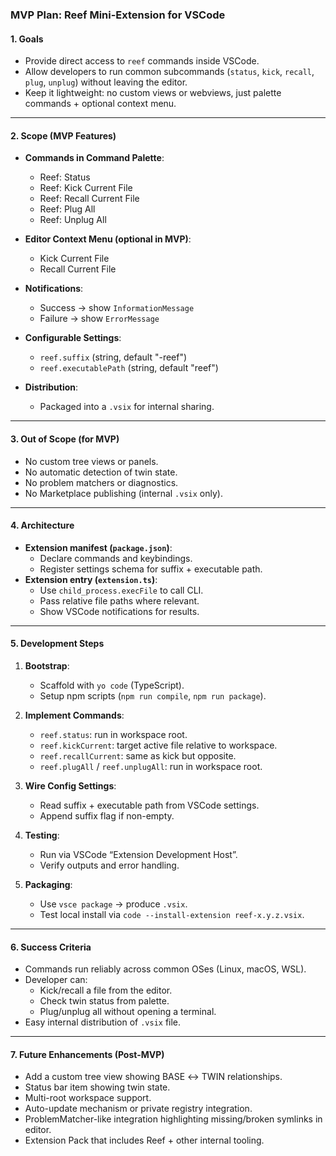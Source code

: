 ### MVP Plan: Reef Mini-Extension for VSCode

#### 1. Goals
- Provide direct access to `reef` commands inside VSCode.
- Allow developers to run common subcommands (`status`, `kick`, `recall`, `plug`, `unplug`) without leaving the editor.
- Keep it lightweight: no custom views or webviews, just palette commands + optional context menu.

---

#### 2. Scope (MVP Features)
- **Commands in Command Palette**:
  - Reef: Status
  - Reef: Kick Current File
  - Reef: Recall Current File
  - Reef: Plug All
  - Reef: Unplug All

- **Editor Context Menu (optional in MVP)**:
  - Kick Current File
  - Recall Current File

- **Notifications**:
  - Success → show `InformationMessage`
  - Failure → show `ErrorMessage`

- **Configurable Settings**:
  - `reef.suffix` (string, default "-reef")
  - `reef.executablePath` (string, default "reef")

- **Distribution**:
  - Packaged into a `.vsix` for internal sharing.

---

#### 3. Out of Scope (for MVP)
- No custom tree views or panels.
- No automatic detection of twin state.
- No problem matchers or diagnostics.
- No Marketplace publishing (internal `.vsix` only).

---

#### 4. Architecture
- **Extension manifest (`package.json`)**:
  - Declare commands and keybindings.
  - Register settings schema for suffix + executable path.
- **Extension entry (`extension.ts`)**:
  - Use `child_process.execFile` to call CLI.
  - Pass relative file paths where relevant.
  - Show VSCode notifications for results.

---

#### 5. Development Steps
1. **Bootstrap**:
   - Scaffold with `yo code` (TypeScript).
   - Setup npm scripts (`npm run compile`, `npm run package`).

2. **Implement Commands**:
   - `reef.status`: run in workspace root.
   - `reef.kickCurrent`: target active file relative to workspace.
   - `reef.recallCurrent`: same as kick but opposite.
   - `reef.plugAll` / `reef.unplugAll`: run in workspace root.

3. **Wire Config Settings**:
   - Read suffix + executable path from VSCode settings.
   - Append suffix flag if non-empty.

4. **Testing**:
   - Run via VSCode “Extension Development Host”.
   - Verify outputs and error handling.

5. **Packaging**:
   - Use `vsce package` → produce `.vsix`.
   - Test local install via `code --install-extension reef-x.y.z.vsix`.

---

#### 6. Success Criteria
- Commands run reliably across common OSes (Linux, macOS, WSL).
- Developer can:
  - Kick/recall a file from the editor.
  - Check twin status from palette.
  - Plug/unplug all without opening a terminal.
- Easy internal distribution of `.vsix` file.

---

#### 7. Future Enhancements (Post-MVP)
- Add a custom tree view showing BASE ↔ TWIN relationships.
- Status bar item showing twin state.
- Multi-root workspace support.
- Auto-update mechanism or private registry integration.
- ProblemMatcher-like integration highlighting missing/broken symlinks in editor.
- Extension Pack that includes Reef + other internal tooling.
